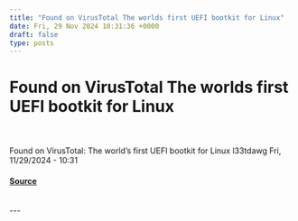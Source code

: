 ```yaml
---
title: "Found on VirusTotal The worlds first UEFI bootkit for Linux"
date: Fri, 29 Nov 2024 10:31:36 +0000
draft: false
type: posts
---
```

# Found on VirusTotal The worlds first UEFI bootkit for Linux

<br/>

<br/>
Found on VirusTotal: The world’s first UEFI bootkit for Linux l33tdawg Fri, 11/29/2024 - 10:31

#### [Source](https://news.hitb.org/content/found-virustotal-worlds-first-uefi-bootkit-linux)

<br/>
---
